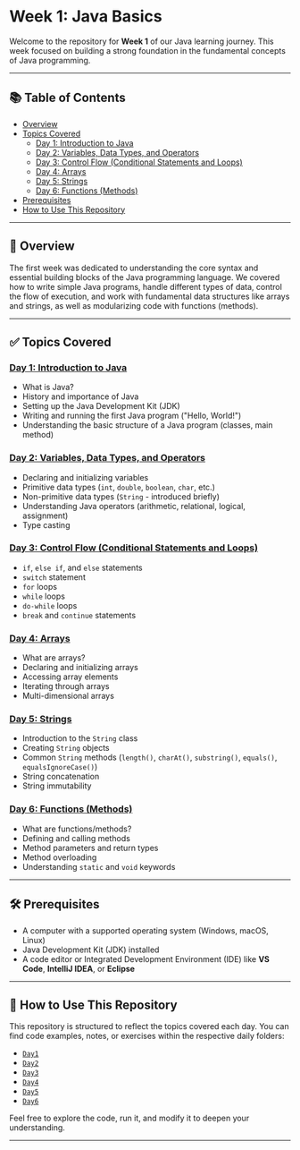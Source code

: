 # Week 1: Java Basics

Welcome to the repository for **Week 1** of our Java learning journey. This week focused on building a strong foundation in the fundamental concepts of Java programming.

---

## 📚 Table of Contents

- [Overview](#overview)
- [Topics Covered](#topics-covered)
  - [Day 1: Introduction to Java](#day-1-introduction-to-java)
  - [Day 2: Variables, Data Types, and Operators](#day-2-variables-data-types-and-operators)
  - [Day 3: Control Flow (Conditional Statements and Loops)](#day-3-control-flow-conditional-statements-and-loops)
  - [Day 4: Arrays](#day-4-arrays)
  - [Day 5: Strings](#day-5-strings)
  - [Day 6: Functions (Methods)](#day-6-functions-methods)
- [Prerequisites](#prerequisites)
- [How to Use This Repository](#how-to-use-this-repository)

---

## 📖 Overview

The first week was dedicated to understanding the core syntax and essential building blocks of the Java programming language. We covered how to write simple Java programs, handle different types of data, control the flow of execution, and work with fundamental data structures like arrays and strings, as well as modularizing code with functions (methods).

---

## ✅ Topics Covered

### [Day 1: Introduction to Java](https://github.com/Wickeshhh/Week1/tree/main/Day1-Fundamentals)
- What is Java?
- History and importance of Java
- Setting up the Java Development Kit (JDK)
- Writing and running the first Java program ("Hello, World!")
- Understanding the basic structure of a Java program (classes, main method)

### [Day 2: Variables, Data Types, and Operators](https://github.com/Wickeshhh/Week1/tree/main/Day2-Control%20Flows)
- Declaring and initializing variables
- Primitive data types (`int`, `double`, `boolean`, `char`, etc.)
- Non-primitive data types (`String` - introduced briefly)
- Understanding Java operators (arithmetic, relational, logical, assignment)
- Type casting

### [Day 3: Control Flow (Conditional Statements and Loops)](https://github.com/Wickeshhh/Week1/tree/main/Day3-Arrays)
- `if`, `else if`, and `else` statements
- `switch` statement
- `for` loops
- `while` loops
- `do-while` loops
- `break` and `continue` statements

### [Day 4: Arrays](https://github.com/Wickeshhh/Week1/tree/main/Day4-Methods)
- What are arrays?
- Declaring and initializing arrays
- Accessing array elements
- Iterating through arrays
- Multi-dimensional arrays

### [Day 5: Strings](https://github.com/Wickeshhh/Week1/tree/main/Day5-Strings)
- Introduction to the `String` class
- Creating `String` objects
- Common `String` methods (`length()`, `charAt()`, `substring()`, `equals()`, `equalsIgnoreCase()`)
- String concatenation
- String immutability

### [Day 6: Functions (Methods)](https://github.com/Wickeshhh/Week1/tree/main/Day6-Class%20and%20Objects)
- What are functions/methods?
- Defining and calling methods
- Method parameters and return types
- Method overloading
- Understanding `static` and `void` keywords

---

## 🛠️ Prerequisites

- A computer with a supported operating system (Windows, macOS, Linux)
- Java Development Kit (JDK) installed
- A code editor or Integrated Development Environment (IDE) like **VS Code**, **IntelliJ IDEA**, or **Eclipse**

---

## 📂 How to Use This Repository

This repository is structured to reflect the topics covered each day. You can find code examples, notes, or exercises within the respective daily folders:

- [`Day1`](https://github.com/Wickeshhh/Week1/tree/main/Day1-Fundamentals)
- [`Day2`](https://github.com/Wickeshhh/Week1/tree/main/Day2-Control%20Flows)
- [`Day3`](https://github.com/Wickeshhh/Week1/tree/main/Day3-Arrays)
- [`Day4`](https://github.com/Wickeshhh/Week1/tree/main/Day4-Methods)
- [`Day5`](https://github.com/Wickeshhh/Week1/tree/main/Day5-Strings)
- [`Day6`](https://github.com/Wickeshhh/Week1/tree/main/Day6-Class%20and%20Objects)

Feel free to explore the code, run it, and modify it to deepen your understanding.

---
